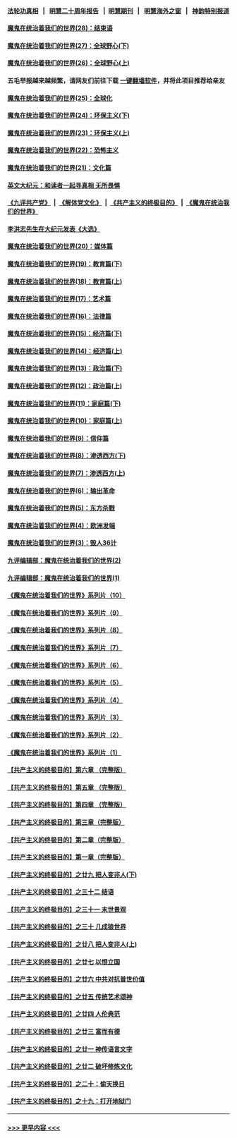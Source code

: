 #### [法轮功真相](https://github.com/gfw-breaker/truth/blob/master/README.md?t=0) &nbsp;&nbsp;|&nbsp;&nbsp; [明慧二十周年报告](https://github.com/gfw-breaker/mh-reports/blob/master/README.md?t=0) &nbsp;&nbsp;|&nbsp;&nbsp;[明慧期刊](https://github.com/gfw-breaker/mh-qikan) &nbsp;&nbsp;|&nbsp;&nbsp; [明慧海外之窗](https://github.com/gfw-breaker/mh-news/blob/master/README.md?t=0) &nbsp;&nbsp;|&nbsp;&nbsp; [神韵特别报道](https://github.com/gfw-breaker/mh-news/blob/master/shenyun.md?t=0)
#### [魔鬼在统治着我们的世界(28)：结束语](../pages/nsc422/n10936246.md?t=07181851) 
#### [魔鬼在统治着我们的世界(27)：全球野心(下)](../pages/nsc422/n10928319.md?t=07181851) 
#### [魔鬼在统治着我们的世界(26)：全球野心(上)](../pages/nsc422/n10900318.md?t=07181851) 
#### 五毛举报越来越频繁，请网友们前往下载 [一键翻墙软件](https://github.com/gfw-breaker/ssr-accounts)，并将此项目推荐给亲友
#### [魔鬼在统治着我们的世界(25)：全球化](../pages/nsc422/n10788205.md?t=07181851) 
#### [魔鬼在统治着我们的世界(24)：环保主义(下)](../pages/nsc422/n10695307.md?t=07181851) 
#### [魔鬼在统治着我们的世界(23)：环保主义(上)](../pages/nsc422/n10688613.md?t=07181851) 
#### [魔鬼在统治着我们的世界(22)：恐怖主义](../pages/nsc422/n10614727.md?t=07181851) 
#### [魔鬼在统治着我们的世界(21)：文化篇](../pages/nsc422/n10597706.md?t=07181851) 
#### [英文大纪元：和读者一起寻真相 无所畏惧](../pages/nsc422/n12542027.md?t=07181851) 
#### [《九评共产党》](https://github.com/begood0513/9ping.md/blob/master/README.md) &nbsp;|&nbsp; [《解体党文化》](../../../../jtdwh.md/blob/master/README.md)  &nbsp;|&nbsp; [《共产主义的终极目的》](../../../../gczydzjmd.md/blob/master/README.md) &nbsp;|&nbsp; [《魔鬼在统治我们的世界》](../../../../mgztzwmdsj.md/blob/master/README.md) 
#### [李洪志先生在大纪元发表《大选》](../pages/nsc422/n12534746.md?t=07181851) 
#### [魔鬼在统治着我们的世界(20)：媒体篇](../pages/nsc422/n10586579.md?t=07181851) 
#### [魔鬼在统治着我们的世界(19)：教育篇(下)](../pages/nsc422/n10564808.md?t=07181851) 
#### [魔鬼在统治着我们的世界(18)：教育篇(上)](../pages/nsc422/n10526970.md?t=07181851) 
#### [魔鬼在统治着我们的世界(17)：艺术篇](../pages/nsc422/n10499093.md?t=07181851) 
#### [魔鬼在统治着我们的世界(16)：法律篇](../pages/nsc422/n10485969.md?t=07181851) 
#### [魔鬼在统治着我们的世界(15)：经济篇(下)](../pages/nsc422/n10469975.md?t=07181851) 
#### [魔鬼在统治着我们的世界(14)：经济篇(上)](../pages/nsc422/n10457370.md?t=07181851) 
#### [魔鬼在统治着我们的世界(13)：政治篇(下)](../pages/nsc422/n10448270.md?t=07181851) 
#### [魔鬼在统治着我们的世界(12)：政治篇(上)](../pages/nsc422/n10444576.md?t=07181851) 
#### [魔鬼在统治着我们的世界(11)：家庭篇(下)](../pages/nsc422/n10440961.md?t=07181851) 
#### [魔鬼在统治着我们的世界(10)：家庭篇(上)](../pages/nsc422/n10435448.md?t=07181851) 
#### [魔鬼在统治着我们的世界(9)：信仰篇](../pages/nsc422/n10432159.md?t=07181851) 
#### [魔鬼在统治着我们的世界(8)：渗透西方(下)](../pages/nsc422/n10429603.md?t=07181851) 
#### [魔鬼在统治着我们的世界(7)：渗透西方(上)](../pages/nsc422/n10426013.md?t=07181851) 
#### [魔鬼在统治着我们的世界(6)：输出革命](../pages/nsc422/n10421536.md?t=07181851) 
#### [魔鬼在统治着我们的世界(5)：东方杀戮](../pages/nsc422/n10417707.md?t=07181851) 
#### [魔鬼在统治着我们的世界(4)：欧洲发端](../pages/nsc422/n10414890.md?t=07181851) 
#### [魔鬼在统治着我们的世界(3)：毁人36计](../pages/nsc422/n10411583.md?t=07181851) 
#### [九评编辑部：魔鬼在统治着我们的世界(2)](../pages/nsc422/n10410036.md?t=07181851) 
#### [九评编辑部：魔鬼在统治着我们的世界(1)](../pages/nsc422/n10406825.md?t=07181851) 
#### [《魔鬼在统治着我们的世界》系列片（10）](../pages/nsc422/n12292670.md?t=07181851) 
#### [《魔鬼在统治着我们的世界》系列片（9）](../pages/nsc422/n12290859.md?t=07181851) 
#### [《魔鬼在统治着我们的世界》系列片（8）](../pages/nsc422/n12287445.md?t=07181851) 
#### [《魔鬼在统治着我们的世界》系列片（7）](../pages/nsc422/n12283425.md?t=07181851) 
#### [《魔鬼在统治着我们的世界》系列片（6）](../pages/nsc422/n12282314.md?t=07181851) 
#### [《魔鬼在统治着我们的世界》系列片（5）](../pages/nsc422/n12281419.md?t=07181851) 
#### [《魔鬼在统治着我们的世界》系列片（4）](../pages/nsc422/n12274024.md?t=07181851) 
#### [《魔鬼在统治着我们的世界》系列片（3）](../pages/nsc422/n12271322.md?t=07181851) 
#### [《魔鬼在统治着我们的世界》系列片（2）](../pages/nsc422/n12269049.md?t=07181851) 
#### [《魔鬼在统治着我们的世界》系列片（1）](../pages/nsc422/n12267575.md?t=07181851) 
#### [【共产主义的终极目的】第六章 （完整版）](../pages/nsc422/n11428913.md?t=07181851) 
#### [【共产主义的终极目的】第五章 （完整版）](../pages/nsc422/n11428912.md?t=07181851) 
#### [【共产主义的终极目的】第四章 （完整版）](../pages/nsc422/n11428907.md?t=07181851) 
#### [【共产主义的终极目的】第三章（完整版）](../pages/nsc422/n11428848.md?t=07181851) 
#### [【共产主义的终极目的】第二章（完整版）](../pages/nsc422/n11428831.md?t=07181851) 
#### [【共产主义的终极目的】第一章（完整版）](../pages/nsc422/n11417651.md?t=07181851) 
#### [【共产主义的终极目的】之廿九 把人变非人(下)](../pages/nsc422/n11344140.md?t=07181851) 
#### [【共产主义的终极目的】之三十二 结语](../pages/nsc422/n11360535.md?t=07181851) 
#### [【共产主义的终极目的】之三十一 末世景观](../pages/nsc422/n11351129.md?t=07181851) 
#### [【共产主义的终极目的】之三十 几成狼世界](../pages/nsc422/n11348280.md?t=07181851) 
#### [【共产主义的终极目的】之廿八 把人变非人(上)](../pages/nsc422/n11340492.md?t=07181851) 
#### [【共产主义的终极目的】之廿七 以恨立国](../pages/nsc422/n11336944.md?t=07181851) 
#### [【共产主义的终极目的】之廿六 中共对抗普世价值](../pages/nsc422/n11324785.md?t=07181851) 
#### [【共产主义的终极目的】之廿五 传统艺术颂神](../pages/nsc422/n11296396.md?t=07181851) 
#### [【共产主义的终极目的】之廿四 人伦典范](../pages/nsc422/n11296397.md?t=07181851) 
#### [【共产主义的终极目的】之廿三 富而有德](../pages/nsc422/n11283598.md?t=07181851) 
#### [【共产主义的终极目的】之廿一 神传语言文字](../pages/nsc422/n11263265.md?t=07181851) 
#### [【共产主义的终极目的】之廿二 破坏修炼文化](../pages/nsc422/n11245728.md?t=07181851) 
#### [【共产主义的终极目的】之二十：偷天换日](../pages/nsc422/n11238846.md?t=07181851) 
#### [【共产主义的终极目的】之十九：打开地狱门](../pages/nsc422/n11206376.md?t=07181851) 

----
#### [ >>> 更早内容 <<< ](../indexes/nsc422-earlier.md)
